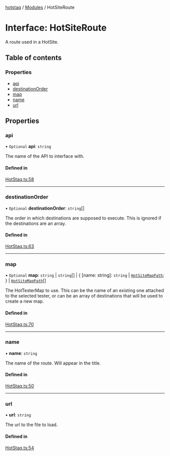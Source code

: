 [hotstaq](../README.md) / [Modules](../modules.md) / HotSiteRoute

# Interface: HotSiteRoute

A route used in a HotSite.

## Table of contents

### Properties

- [api](HotSiteRoute.md#api)
- [destinationOrder](HotSiteRoute.md#destinationorder)
- [map](HotSiteRoute.md#map)
- [name](HotSiteRoute.md#name)
- [url](HotSiteRoute.md#url)

## Properties

### api

• `Optional` **api**: `string`

The name of the API to interface with.

#### Defined in

[HotStaq.ts:58](https://github.com/OurFreeLight/HotStaq/blob/c443819/src/HotStaq.ts#L58)

___

### destinationOrder

• `Optional` **destinationOrder**: `string`[]

The order in which destinations are supposed to execute. This is
ignored if the destinations are an array.

#### Defined in

[HotStaq.ts:63](https://github.com/OurFreeLight/HotStaq/blob/c443819/src/HotStaq.ts#L63)

___

### map

• `Optional` **map**: `string` \| `string`[] \| { [name: string]: `string` \| [`HotSiteMapPath`](HotSiteMapPath.md);  } \| [`HotSiteMapPath`](HotSiteMapPath.md)[]

The HotTesterMap to use. This can be the name of an
existing one attached to the selected tester, or
can be an array of destinations that will be used to
create a new map.

#### Defined in

[HotStaq.ts:70](https://github.com/OurFreeLight/HotStaq/blob/c443819/src/HotStaq.ts#L70)

___

### name

• **name**: `string`

The name of the route. Will appear in the title.

#### Defined in

[HotStaq.ts:50](https://github.com/OurFreeLight/HotStaq/blob/c443819/src/HotStaq.ts#L50)

___

### url

• **url**: `string`

The url to the file to load.

#### Defined in

[HotStaq.ts:54](https://github.com/OurFreeLight/HotStaq/blob/c443819/src/HotStaq.ts#L54)
